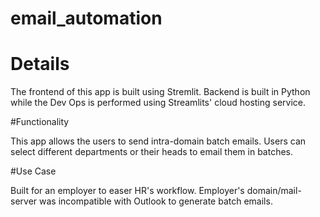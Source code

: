 # email_automation

# Details

The frontend of this app is built using
Stremlit. Backend is built in Python while
the Dev Ops is performed using Streamlits' 
cloud hosting service.

#Functionality

This app allows the users to send intra-domain
batch emails. Users can select different departments or their heads to email them in batches.

#Use Case

Built for an employer to easer HR's workflow.
Employer's domain/mail-server was incompatible
with Outlook to generate batch emails.

